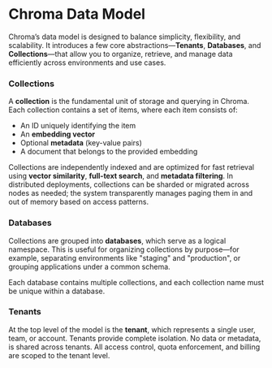 # Chroma Data Model

Chroma’s data model is designed to balance simplicity, flexibility, and scalability. It introduces a few core abstractions—**Tenants**, **Databases**, and **Collections**—that allow you to organize, retrieve, and manage data efficiently across environments and use cases.

### Collections

A **collection** is the fundamental unit of storage and querying in Chroma. Each collection contains a set of items, where each item consists of:

- An ID uniquely identifying the item
- An **embedding vector**
- Optional **metadata** (key-value pairs)
- A document that belongs to the provided embedding

Collections are independently indexed and are optimized for fast retrieval using **vector similarity**, **full-text search**, and **metadata filtering**. In distributed deployments, collections can be sharded or migrated across nodes as needed; the system transparently manages paging them in and out of memory based on access patterns.

### Databases

Collections are grouped into **databases**, which serve as a logical namespace. This is useful for organizing collections by purpose—for example, separating environments like "staging" and "production", or grouping applications under a common schema.

Each database contains multiple collections, and each collection name must be unique within a database.

### Tenants

At the top level of the model is the **tenant**, which represents a single user, team, or account. Tenants provide complete isolation. No data or metadata, is shared across tenants. All access control, quota enforcement, and billing are scoped to the tenant level.

